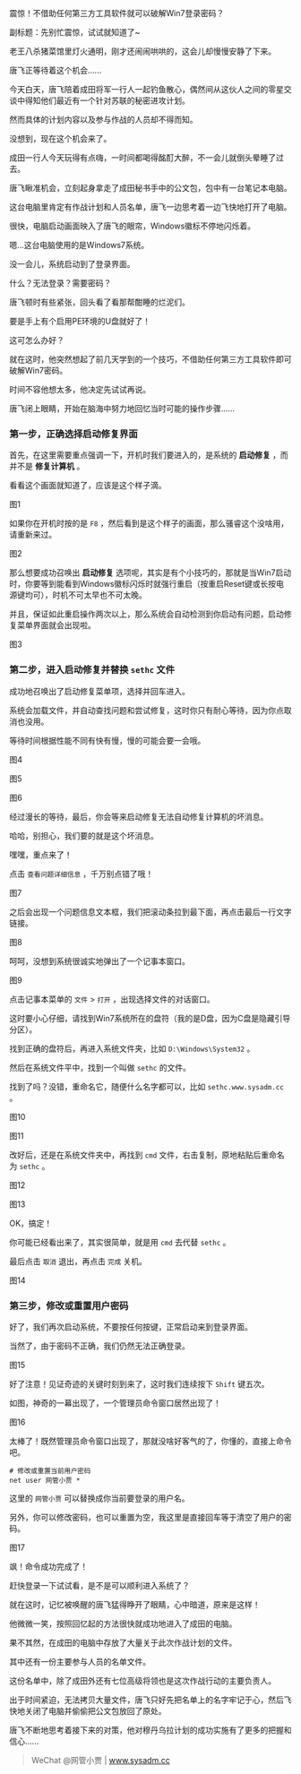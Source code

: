 震惊！不借助任何第三方工具软件就可以破解Win7登录密码？

副标题：先别忙震惊，试试就知道了~



老王八杀猪菜馆里灯火通明，刚才还闹闹哄哄的，这会儿却慢慢安静了下来。

唐飞正等待着这个机会......

今天白天，唐飞陪着成田将军一行人一起钓鱼散心，偶然间从这伙人之间的零星交谈中得知他们最近有一个针对苏联的秘密进攻计划。

然而具体的计划内容以及参与作战的人员却不得而知。

没想到，现在这个机会来了。



成田一行人今天玩得有点嗨，一时间都喝得酩酊大醉，不一会儿就倒头晕睡了过去。

唐飞瞅准机会，立刻起身拿走了成田秘书手中的公文包，包中有一台笔记本电脑。

这台电脑里肯定有作战计划和人员名单，唐飞一边思考着一边飞快地打开了电脑。

很快，电脑启动画面映入了唐飞的眼帘，Windows徽标不停地闪烁着。

嗯...这台电脑使用的是Windows7系统。

没一会儿，系统启动到了登录界面。

什么？无法登录？需要密码？

唐飞顿时有些紧张，回头看了看那帮酣睡的烂泥们。

要是手上有个启用PE环境的U盘就好了！

这可怎么办好？

就在这时，他突然想起了前几天学到的一个技巧，不借助任何第三方工具软件即可破解Win7密码。

时间不容他想太多，他决定先试试再说。

唐飞闭上眼睛，开始在脑海中努力地回忆当时可能的操作步骤......





### 第一步，正确选择启动修复界面

首先，在这里需要重点强调一下，开机时我们要进入的，是系统的 **启动修复** ，而并不是 **修复计算机** 。

看看这个画面就知道了，应该是这个样子滴。

图1



如果你在开机时按的是 `F8` ，然后看到是这个样子的画面，那么骚睿这个没啥用，请重新来过。

图2



那么想要成功召唤出 **启动修复** 选项呢，其实是有个小技巧的，那就是当Win7启动时，你要等到能看到Windows徽标闪烁时就强行重启（按重启Reset键或长按电源键均可），时机不可太早也不可太晚。

并且，保证如此重启操作两次以上，那么系统会自动检测到你启动有问题，启动修复菜单界面就会出现啦。

图3



### 第二步，进入启动修复并替换 `sethc` 文件

成功地召唤出了启动修复菜单项，选择并回车进入。

系统会加载文件，并自动查找问题和尝试修复，这时你只有耐心等待，因为你点取消也没用。

等待时间根据性能不同有快有慢，慢的可能会要一会哦。

图4

图5

图6



经过漫长的等待，最后，你会等来启动修复无法自动修复计算机的坏消息。

哈哈，别担心，我们要的就是这个坏消息。

嘿嘿，重点来了！

点击 `查看问题详细信息` ，千万别点错了哦！

图7



之后会出现一个问题信息文本框，我们把滚动条拉到最下面，再点击最后一行文字链接。

图8



呵呵，没想到系统很诚实地弹出了一个记事本窗口。

图9



点击记事本菜单的 `文件` > `打开` ，出现选择文件的对话窗口。

这时要小心仔细，请找到Win7系统所在的盘符（我的是D盘，因为C盘是隐藏引导分区）。

找到正确的盘符后，再进入系统文件夹，比如 `D:\Windows\System32` 。

然后在系统文件平中，找到一个叫做 `sethc` 的文件。

找到了吗？没错，重命名它，随便什么名字都可以，比如 `sethc.www.sysadm.cc` 。

图10

图11



改好后，还是在系统文件夹中，再找到 `cmd` 文件，右击复制，原地粘贴后重命名为 `sethc` 。

图12

图13



OK，搞定！

你可能已经看出来了，其实很简单，就是用 `cmd` 去代替 `sethc` 。

最后点击 `取消` 退出，再点击 `完成` 关机。

图14





### 第三步，修改或重置用户密码

好了，我们再次启动系统，不要按任何按键，正常启动来到登录界面。

当然了，由于密码不正确，我们仍然无法正确登录。

图15



好了注意！见证奇迹的关键时刻到来了，这时我们连续按下 `Shift` 键五次。

如图，神奇的一幕出现了，一个管理员命令窗口居然出现了！

图16



太棒了！既然管理员命令窗口出现了，那就没啥好客气的了，你懂的，直接上命令吧。

```shell
# 修改或重置当前用户密码
net user 网管小贾 *
```

这里的 `网管小贾` 可以替换成你当前要登录的用户名。

另外，你可以修改密码，也可以重置为空，我这里是直接回车等于清空了用户的密码。

图17



飒！命令成功完成了！

赶快登录一下试试看，是不是可以顺利进入系统了？



就在这时，记忆被唤醒的唐飞猛得睁开了眼睛，心中暗道，原来是这样！

他微微一笑，按照回忆起的方法很快就成功地进入了成田的电脑。

果不其然，在成田的电脑中存放了大量关于此次作战计划的文件。

其中还有一份主要参与人员的名单文件。

这份名单中，除了成田外还有七位高级将领也是这次作战行动的主要负责人。

出于时间紧迫，无法拷贝大量文件，唐飞只好先把名单上的名字牢记于心，然后飞快地关闭了电脑并偷偷把公文包放回了原处。

唐飞不断地思考着接下来的对策，他对穆丹乌拉计划的成功实施有了更多的把握和信心......



> WeChat @网管小贾 | www.sysadm.cc



